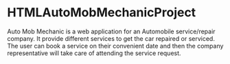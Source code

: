 # HTMLAutoMobMechanicProject
Auto Mob Mechanic is a web application for an Automobile service/repair company. It provide different services to get the car repaired or serviced. The user can book a service on their convenient date and then the company representative will take care of attending the service request.
